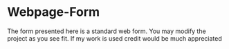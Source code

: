 # Webpage-Form
The form presented here is a standard web form. You may modify the project as you see fit. If my work is used credit would be much appreciated
